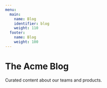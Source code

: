 ```yaml
---
menu:
  main:
    name: Blog
    identifier: blog
    weight: 110
  footer:
    name: Blog
    weight: 100
---
```

The Acme Blog
============

Curated content about our teams and products.